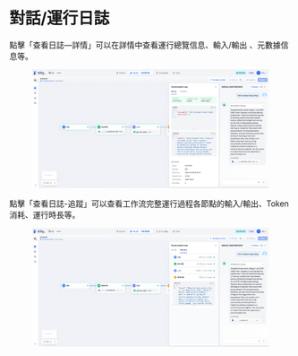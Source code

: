 # 對話/運行日誌

點擊「查看日誌—詳情」可以在詳情中查看運行總覽信息、輸入/輸出 、元數據信息等。

<figure><img src="../../../.gitbook/assets/output (8).png" alt=""><figcaption></figcaption></figure>

點擊「查看日誌-追蹤」可以查看工作流完整運行過程各節點的輸入/輸出、Token 消耗、運行時長等。

<figure><img src="../../../.gitbook/assets/output (1) (6).png" alt=""><figcaption></figcaption></figure>
